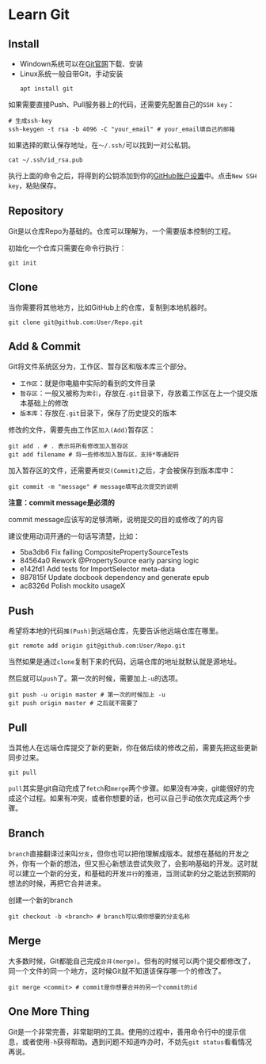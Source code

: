 # Learn Git



## Install

 - Windown系统可以在[Git官网](https://git-scm.com/downloads)下载、安装
 - Linux系统一般自带Git，手动安装
    ```shell
    apt install git
    ```

如果需要直接Push、Pull服务器上的代码，还需要先配置自己的`SSH key`：
```shell
# 生成ssh-key
ssh-keygen -t rsa -b 4096 -C "your_email" # your_email填自己的邮箱
```


如果选择的默认保存地址，在`～/.ssh/`可以找到一对公私钥。

```shell
cat ~/.ssh/id_rsa.pub
```
执行上面的命令之后，将得到的公钥添加到你的[GitHub账户设置](https://github.com/settings/keys)中。点击`New SSH key`，粘贴保存。



## Repository

Git是以仓库Repo为基础的。仓库可以理解为，一个需要版本控制的工程。

初始化一个仓库只需要在命令行执行：
```shell
git init
```



## Clone

当你需要将其他地方，比如GitHub上的仓库，复制到本地机器时。
```shell
git clone git@github.com:User/Repo.git
```



## Add & Commit

Git将文件系统区分为，工作区、暂存区和版本库三个部分。
 - `工作区`：就是你电脑中实际的看到的文件目录
 - `暂存区`：一般又被称为`索引`，存放在`.git`目录下，存放着工作区在上一个提交版本基础上的修改
 - `版本库`：存放在`.git`目录下，保存了历史提交的版本


修改的文件，需要先由工作区`加入(Add)`暂存区：
```shell
git add . # . 表示将所有修改加入暂存区
git add filename # 将一些修改加入暂存区，支持*等通配符
```


加入暂存区的文件，还需要再`提交(Commit)`之后，才会被保存到版本库中：
```shell
git commit -m "message" # message填写此次提交的说明
```


**注意：commit message是必须的**

commit message应该写的足够清晰，说明提交的目的或修改了的内容

建议使用动词开通的一句话写清楚，比如：
 - 5ba3db6 Fix failing CompositePropertySourceTests
 - 84564a0 Rework @PropertySource early parsing logic
 - e142fd1 Add tests for ImportSelector meta-data
 - 887815f Update docbook dependency and generate epub
 - ac8326d Polish mockito usageX



## Push

希望将本地的代码`推(Push)`到远端仓库，先要告诉他远端仓库在哪里。
```shell
git remote add origin git@github.com:User/Repo.git
```
当然如果是通过`clone`复制下来的代码，远端仓库的地址就默认就是源地址。


然后就可以`push`了。第一次的时候，需要加上`-u`的选项。
```
git push -u origin master # 第一次的时候加上 -u
git push origin master # 之后就不需要了
```



## Pull

当其他人在远端仓库提交了新的更新，你在做后续的修改之前，需要先把这些更新同步过来。
```shell
git pull
```
`pull`其实是git自动完成了`fetch`和`merge`两个步骤。如果没有冲突，git能很好的完成这个过程。如果有冲突，或者你想要的话，也可以自己手动依次完成这两个步骤。



## Branch

`branch`直接翻译过来叫`分支`，但你也可以把他理解成版本。就想在基础的开发之外，你有一个新的想法，但又担心新想法尝试失败了，会影响基础的开发。这时就可以建立一个新的分支，和基础的开发`并行`的推进，当测试新的分之能达到预期的想法的时候，再把它合并进来。


创建一个新的branch
```shell
git checkout -b <branch> # branch可以填你想要的分支名称
```



## Merge

大多数时候，Git都能自己完成`合并(merge)`。但有的时候可以两个提交都修改了，同一个文件的同一个地方，这时候Git就不知道该保存哪一个的修改了。

```shell
git merge <commit> # commit是你想要合并的另一个commit的id
```



## One More Thing

Git是一个非常完善，非常聪明的工具。使用的过程中，善用命令行中的提示信息，或者使用`-h`获得帮助。遇到问题不知道咋办时，不妨先`git status`看看情况再说。
